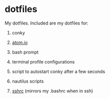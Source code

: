 # dotfiles

My dotfiles.
Included are my dotfiles for:
1. conky 

2. <a href="https://atom.io/">atom.io</a> 

3. bash prompt
 
4. terminal profile configurations
 
5. script to autostart conky after a few seconds

6. nautilus scripts 

7. <a href="https://github.com/Russell91/sshrc">sshrc</a> (mirrors my .bashrc when in ssh) 

